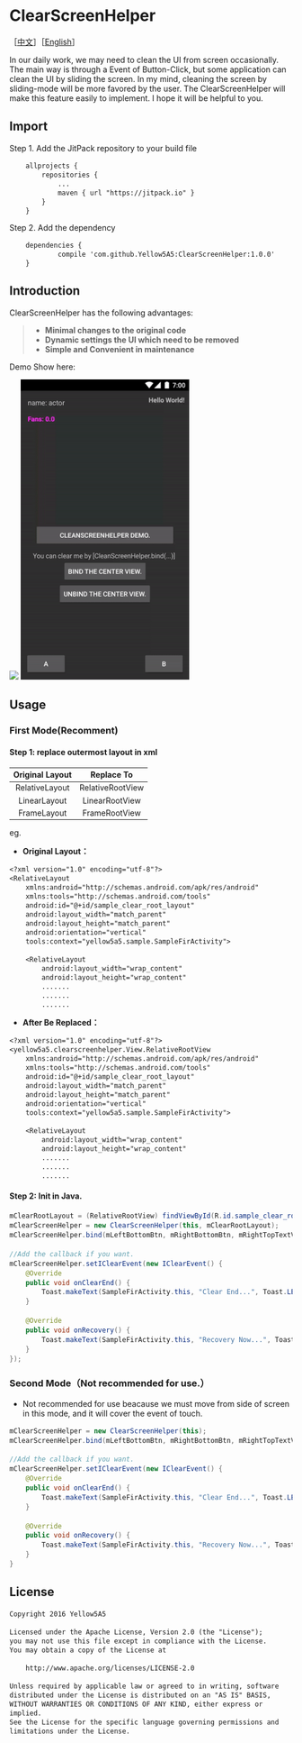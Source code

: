 # ClearScreenHelper

［[中文](https://github.com/Yellow5A5/ClearScreenHelper/blob/master/README_CN.md)］［[English](#)］

In our daily work, we may need to clean the UI from screen occasionally. The main way is through a Event of Button-Click, 
but some application can clean the UI by sliding the screen. In my mind, cleaning the screen by sliding-mode will be more favored by the user. The ClearScreenHelper will make this feature easily to implement. I hope it will be helpful to you.

## Import

Step 1. Add the JitPack repository to your build file

```
	allprojects {
		repositories {
			...
			maven { url "https://jitpack.io" }
		}
	}
```

Step 2. Add the dependency

```
	dependencies {
	        compile 'com.github.Yellow5A5:ClearScreenHelper:1.0.0'
	}
```

## Introduction

ClearScreenHelper has the following advantages:

> * **Minimal changes to the original code**
> * **Dynamic settings the UI which need to be removed**
> * **Simple and Convenient in maintenance**

Demo Show here:

<img src="image/demo_image1.gif" width=300></img>
<img src="image/demo_image2.gif" width=300></img>

## Usage

### First Mode(Recomment)

#### Step 1: replace outermost layout in xml

| Original Layout | Replace To   | 
| :------:   | :-----:  |
| RelativeLayout | RelativeRootView |
| LinearLayout| LinearRootView|
| FrameLayout | FrameRootView|

eg.

* **Original Layout：**

```
<?xml version="1.0" encoding="utf-8"?>
<RelativeLayout 
	xmlns:android="http://schemas.android.com/apk/res/android"
    xmlns:tools="http://schemas.android.com/tools"
    android:id="@+id/sample_clear_root_layout"
    android:layout_width="match_parent"
    android:layout_height="match_parent"
    android:orientation="vertical"
    tools:context="yellow5a5.sample.SampleFirActivity">

    <RelativeLayout
        android:layout_width="wrap_content"
        android:layout_height="wrap_content"
        .......
        .......
        .......
```

* **After Be Replaced：**

```
<?xml version="1.0" encoding="utf-8"?>
<yellow5a5.clearscreenhelper.View.RelativeRootView
	xmlns:android="http://schemas.android.com/apk/res/android"
    xmlns:tools="http://schemas.android.com/tools"
    android:id="@+id/sample_clear_root_layout"
    android:layout_width="match_parent"
    android:layout_height="match_parent"
    android:orientation="vertical"
    tools:context="yellow5a5.sample.SampleFirActivity">

    <RelativeLayout
        android:layout_width="wrap_content"
        android:layout_height="wrap_content"
        .......
        .......
        .......
```



#### Step 2: Init in Java.

```java
mClearRootLayout = (RelativeRootView) findViewById(R.id.sample_clear_root_layout);
mClearScreenHelper = new ClearScreenHelper(this, mClearRootLayout);
mClearScreenHelper.bind(mLeftBottomBtn, mRightBottomBtn, mRightTopTextV, mFansTextV, mInfoTextV);

//Add the callback if you want.
mClearScreenHelper.setIClearEvent(new IClearEvent() {
    @Override
    public void onClearEnd() {
        Toast.makeText(SampleFirActivity.this, "Clear End...", Toast.LENGTH_SHORT).show();
    }

    @Override
    public void onRecovery() {
        Toast.makeText(SampleFirActivity.this, "Recovery Now...", Toast.LENGTH_SHORT).show();
    }
});
```


### Second Mode（Not recommended for use.）

* Not recommended for use beacause we must move from side of screen in this mode, and it will cover the event of touch. 


```java
mClearScreenHelper = new ClearScreenHelper(this);
mClearScreenHelper.bind(mLeftBottomBtn, mRightBottomBtn, mRightTopTextV, mFansTextV, mInfoTextV);

//Add the callback if you want.
mClearScreenHelper.setIClearEvent(new IClearEvent() {
    @Override
    public void onClearEnd() {
        Toast.makeText(SampleFirActivity.this, "Clear End...", Toast.LENGTH_SHORT).show();
    }

    @Override
    public void onRecovery() {
        Toast.makeText(SampleFirActivity.this, "Recovery Now...", Toast.LENGTH_SHORT).show();
    }
}
```



## License

    Copyright 2016 Yellow5A5
    
    Licensed under the Apache License, Version 2.0 (the "License");
    you may not use this file except in compliance with the License.
    You may obtain a copy of the License at
    
        http://www.apache.org/licenses/LICENSE-2.0
    
    Unless required by applicable law or agreed to in writing, software
    distributed under the License is distributed on an "AS IS" BASIS,
    WITHOUT WARRANTIES OR CONDITIONS OF ANY KIND, either express or implied.
    See the License for the specific language governing permissions and
    limitations under the License.
 

